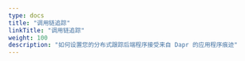 ```yaml
---
type: docs
title: "调用链追踪"
linkTitle: "调用链追踪"
weight: 100
description: "如何设置您的分布式跟踪后端程序接受来自 Dapr 的应用程序痕迹"
---
```


